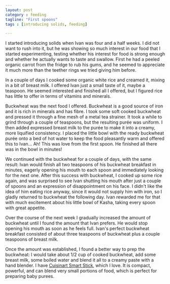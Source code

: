 ```yaml
---
layout: post
category : feeding
tagline: "First spoons"
tags : [introducing solids, feeding]

---
```

I started introducing solids when Ivan was four and a half weeks. I did not want to rush into it, but he was showing so much interest in our food that I started experimenting, testing whether his interest for food is strong enough and whether he actually wants to taste and swallow. First he had a peeled organic carrot from the fridge to rub his gums, and he seemed to appreciate it much more than the teether rings we tried giving him before. 

In a couple of days I cooked some organic white rice and creamed it, mixing in a bit of breast milk. I offered Ivan just a small taste of it, maybe a teaspoon. He seemed interested and finished all I offered, but I figured rice has little to offer in terms of vitamins and minerals.

Buckwheat was the next food I offered. Buckwheat is a good source of iron and it is rich in minerals and has fibre. I took some soft cooked buckwheat and pressed it through a fine mesh of a metal tea strainer. It took a while to grind through a couple of teaspoons, but the resulting purée was uniform. I then added expressed breast milk to the purée to make it into a creamy, more liquified consistency. I placed the little bowl with the ready buckwheat purée onto a bed of hot water to keep the food pleasantly warm and offered this to Ivan... Ah! This was love from the first spoon. He finished all there was in the bowl in minutes!

We continued with the buckwheat for a couple of days, with the same result: Ivan would finish all two teaspoons of his buckwheat breakfast in minutes, eagerly opening his mouth to each spoon and immediately looking for the next one. After this success with buckwheat, I cooked up some rice again, and was surprised to see Ivan shutting his mouth after just a couple of spoons and an expression of disappointment on his face. I didn't like the idea of him eating rice anyway, since it would not supply him with iron, so I gladly returned to buckwheat the following day. Ivan rewarded me for that with much excitement about his little bowl of Kasha, taking every spoon with great appetite.

Over the course of the next week I gradually increased the amount of buckwheat until I found the amount that Ivan prefers. He would stop opening his mouth as soon as he feels full. Ivan's perfect buckwheat breakfast consisted of about three teaspoons of buckwheat plus a couple teaspoons of breast milk.

Once the amount was established, I found a better way to prep the buckwheat: I would take about 1/2 cup of cooked buckwheat, add some breast milk, some boiled water and blend it all to a creamy paste with a hand blender. I have [Cuisinart Smart Stick](http://www.amazon.com/Cuisinart-CSB-76BC-SmartStick-200-Watt-Immersion/dp/B000EGA6QI), which I love. It is compact, powerful, and can blend very small portions of food, which is perfect for preparing baby purees.
